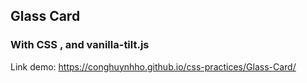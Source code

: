 ## Glass Card
### With CSS , and vanilla-tilt.js

Link demo: https://conghuynhho.github.io/css-practices/Glass-Card/